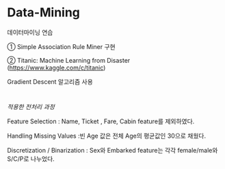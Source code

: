 # Data-Mining
데이터마이닝 연습


① Simple Association Rule Miner 구현


    
② Titanic: Machine Learning from Disaster (https://www.kaggle.com/c/titanic)

 Gradient Descent 알고리즘 사용
 #

 *적용한 전처리 과정*

 Feature Selection : Name, Ticket , Fare, Cabin feature를 제외하였다.

 Handling Missing Values :빈 Age 값은 전체 Age의 평균값인 30으로 채웠다.

 Discretization / Binarization : Sex와 Embarked feature는 각각 female/male와 S/C/P로 나누었다.
 

